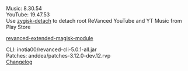 Music: 8.30.54  
YouTube: 19.47.53  
Use [zygisk-detach](https://github.com/j-hc/zygisk-detach) to detach root ReVanced YouTube and YT Music from Play Store  

[revanced-extended-magisk-module](https://github.com/imnathanzero/extended)
  
CLI: inotia00/revanced-cli-5.0.1-all.jar  
Patches: anddea/patches-3.12.0-dev.12.rvp  
[Changelog](https://github.com/anddea/revanced-patches/releases/tag/v3.12.0-dev.12)  
